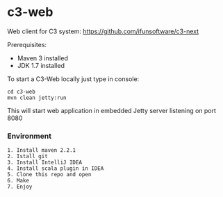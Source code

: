c3-web
======

Web client for C3 system: https://github.com/ifunsoftware/c3-next

Prerequisites:
* Maven 3 installed 
* JDK 1.7 installed

To start a C3-Web locally just type in console:

```
cd c3-web
mvn clean jetty:run
```
 
This will start web application in embedded Jetty server listening on port 8080
### Environment
```
1. Install maven 2.2.1
2. Istall git
3. Install IntelliJ IDEA
4. Install scala plugin in IDEA
5. Clone this repo and open
6. Make
7. Enjoy
```

